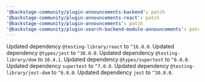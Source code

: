 ```yaml
---
'@backstage-community/plugin-announcements-backend': patch
'@backstage-community/plugin-announcements-react': patch
'@backstage-community/plugin-announcements': patch
'@backstage-community/plugin-search-backend-module-announcements': patch
---
```


Updated dependency `@testing-library/react` to `^16.0.0`.
Updated dependency `@types/jest` to `^30.0.0`.
Updated dependency `@testing-library/dom` to `10.4.1`.
Updated dependency `@types/supertest` to `^6.0.0`.
Updated dependency `supertest` to `^7.0.0`.
Updated dependency `@testing-library/jest-dom` to `^6.0.0`.
Updated dependency `jest` to `^30.0.0`.
